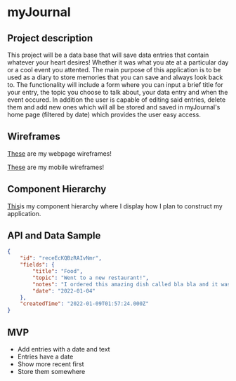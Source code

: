# myJournal

## Project description
This project will be a data base that will save data entries that contain whatever your heart desires! Whether it was what you ate at a particular day or a cool event you attented. The main purpose of this application is to be used as a diary to store memories that you can save and always look back to. The functionality will include a form where you can input a brief title for your entry, the topic you choose to talk about, your data entry and when the event occured. In addition the user is capable of editing said entries, delete them and add new ones which will all be stored and saved in myJournal's home page (filtered by date) which provides the user easy access.

## Wireframes
[These](https://whimsical.com/myjournal-LLFU1n4sutZyLfA2JqMryF) are my webpage wireframes!

[These](https://whimsical.com/myjournal-mobile-Nz8qw1TN7RsV8KGdmRctkC) are my mobile 
wireframes!

## Component Hierarchy
[This](https://whimsical.com/component-hierarchy-KNzKKFZ2Fgi3JVtcxntCkB)is my component hierarchy where I display how I plan to construct my application.

## API and Data Sample

```json
{
    "id": "receEcKQBzRAIvNmr",
    "fields": {
        "title": "Food",
        "topic": "Went to a new restaurant!",
        "notes": "I ordered this amazing dish called bla bla and it was super delicious! I cant wait to make my own version\n",
        "date": "2022-01-04"
    },
    "createdTime": "2022-01-09T01:57:24.000Z"
}
```

## MVP

- Add entries with a date and text
- Entries have a date
- Show more recent first
- Store them somewhere


